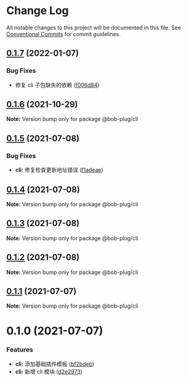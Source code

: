# Change Log

All notable changes to this project will be documented in this file.
See [Conventional Commits](https://conventionalcommits.org) for commit guidelines.

## [0.1.7](https://github.com/roojay520/bob-plug/compare/@bob-plug/cli@0.1.6...@bob-plug/cli@0.1.7) (2022-01-07)


### Bug Fixes

* 修复 cli 子包缺失的依赖 ([f006d84](https://github.com/roojay520/bob-plug/commit/f006d8403607dc5090f82c4724a028fb7b352e4d))





## [0.1.6](https://github.com/roojay520/bob-plug/compare/@bob-plug/cli@0.1.5...@bob-plug/cli@0.1.6) (2021-10-29)

**Note:** Version bump only for package @bob-plug/cli





## [0.1.5](https://github.com/roojay520/bob-plug/compare/@bob-plug/cli@0.1.4...@bob-plug/cli@0.1.5) (2021-07-08)


### Bug Fixes

* **cli:** 修复检查更新地址错误 ([f1adeae](https://github.com/roojay520/bob-plug/commit/f1adeae0554bbe5d4fa393313eb0bf73d08b44cd))





## [0.1.4](https://github.com/roojay520/bob-plug/compare/@bob-plug/cli@0.1.3...@bob-plug/cli@0.1.4) (2021-07-08)

**Note:** Version bump only for package @bob-plug/cli





## [0.1.3](https://github.com/roojay520/bob-plug/compare/@bob-plug/cli@0.1.2...@bob-plug/cli@0.1.3) (2021-07-08)

**Note:** Version bump only for package @bob-plug/cli





## [0.1.2](https://github.com/roojay520/bob-plug/compare/@bob-plug/cli@0.1.1...@bob-plug/cli@0.1.2) (2021-07-08)

**Note:** Version bump only for package @bob-plug/cli





## [0.1.1](https://github.com/roojay520/bob-plug/compare/@bob-plug/cli@0.1.0...@bob-plug/cli@0.1.1) (2021-07-07)

**Note:** Version bump only for package @bob-plug/cli





# 0.1.0 (2021-07-07)


### Features

* **cli:** 添加基础插件模板 ([bf2bdeb](https://github.com/roojay520/bob-plug/commit/bf2bdeb06a9470ae22a8962ded20b385dcf47cb8))
* **cli:** 新增 cli 模块 ([d2e2973](https://github.com/roojay520/bob-plug/commit/d2e29735f6abff66ec4b736b9839d8bf7eceb307))
